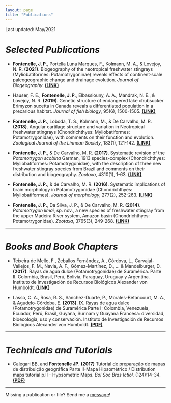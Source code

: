 ```yaml
---
layout: page
title: "Publications"
---
```


Last updated: May/2021

# _Selected Publications_

* **Fontenelle, J. P.**, Portella Luna Marques, F., Kolmann, M. A., & Lovejoy, N. R. **(2021)**. Biogeography of the neotropical freshwater stingrays (Myliobatiformes: Potamotrygoninae) reveals effects of continent‐scale paleogeographic change and drainage evolution. _Journal of Biogeography_. [**(LINK)**](https://onlinelibrary.wiley.com/doi/abs/10.1111/jbi.14086)

* Hauser, F. E., **Fontenelle, J. P.**, Elbassiouny, A. A., Mandrak, N. E., & Lovejoy, N. R. **(2019)**. Genetic structure of endangered lake chubsucker Erimyzon sucetta in Canada reveals a differentiated population in a precarious habitat. _Journal of fish biology_, 95(6), 1500-1505. [**(LINK)**](https://onlinelibrary.wiley.com/doi/full/10.1111/jfb.14155?casa_token=GX_xHBU1b3kAAAAA%3AmnleG-ZLn9cB2pfJg5CLX20ghglS8yUFxKjirMBGjkc_g7QAY4w2BXwzHyBHWYsSJyy_qRMgg0yC)

* **Fontenelle, J. P.**, Loboda, T. S., Kolmann, M., & De Carvalho, M. R. **(2018)**. Angular cartilage structure and variation in Neotropical freshwater stingrays (Chondrichthyes: Myliobatiformes: Potamotrygonidae), with comments on their function and evolution. _Zoological Journal of the Linnean Society_, 183(1), 121-142. [**(LINK)**](https://academic.oup.com/zoolinnean/article/183/1/121/4563776?login=true)

* **Fontenelle, J. P.**, & De Carvalho, M. R. **(2017)**. Systematic revision of the _Potamotrygon scobina_ Garman, 1913 species-complex (Chondrichthyes: Myliobatiformes: Potamotrygonidae), with the description of three new freshwater stingray species from Brazil and comments on their distribution and biogeography. _Zootaxa_, 4310(1), 1-63. [**(LINK)**](https://www.mapress.com/j/zt/article/view/zootaxa.4310.1.1)

* **Fontenelle, J. P.**, & de Carvalho, M. R. **(2016)**. Systematic implications of brain morphology in Potamotrygonidae (Chondrichthyes: Myliobatiformes). _Journal of morphology_, 277(2), 252-263. [**(LINK)**](https://onlinelibrary.wiley.com/doi/full/10.1002/jmor.20493?casa_token=uVGwW6UDdNAAAAAA%3A4ioYlX14v5dC9E6jyXXB_3cZ1QKm6PwmjGvlBR-ATaEyQb6QoloKw2uVFbZNuRyV1TvM1ALJjh5E)

* **Fontenelle, J. P.**, Da Silva, J. P., & De Carvalho, M. R. **(2014)**. _Potamotrygon limai_, sp. nov., a new species of freshwater stingray from the upper Madeira River system, Amazon basin (Chondrichthyes: Potamotrygonidae). _Zootaxa_, 3765(3), 249-268. [**(LINK)**](https://www.biotaxa.org/Zootaxa/article/view/zootaxa.3765.3.2)

------------------------------


# _Books and Book Chapters_

* Teixeira de Mello, F., Zeballos Fernández, A., Córdova, L., Carvajal-Vallejos, F. M., Navia, A. F., Gómez-Martínez, D., ... & Mandelburger, D. **(2017)**. Rayas de agua dulce (Potamotrygonidae) de Suramérica. Parte II. Colombia, Brasil, Perú, Bolivia, Paraguay, Uruguay y Argentina. Instituto de Investigación de Recursos Biológicos Alexander von Humboldt. [**(LINK)**](http://repository.humboldt.org.co/handle/20.500.11761/9762)

* Lasso, C. A., Rosa, R. S., Sánchez-Duarte, P., Morales-Betancourt, M. A., & Agudelo-Córdoba, E. **(2013)**. IX. Rayas de agua dulce (Potamotrygonidae) de Suramérica Parte I: Colombia, Venezuela, Ecuador, Perú, Brasil, Guyana, Surinam y Guayana Francesa: diversidad, bioecología, uso y conservación. Instituto de Investigación de Recursos Biológicos Alexander von Humboldt. [**(PDF)**](http://repository.humboldt.org.co/bitstream/handle/20.500.11761/31449/256.pdf?sequence=1)

-----------------------------

# _Technicals and Tutorials_

* Calegari BB, and **Fontenelle JP**. **(2017)** Tutorial de preparação de mapas de distribuição geográfica Parte II-Mapa Hipsométrico / Distribution maps tutorial p.II - Hypsometric Maps. _Bol Soc Bras Ictiol._ (124):14-34. [**(PDF)**](https://www.researchgate.net/publication/323294779_Tutorial_de_preparacao_de_mapas_de_distribuicao_geografica_Parte_II-Mapa_Hipsometrico_Distribution_maps_tutorial_pII_-_Hypsometric_Maps)

----------------------------

Missing a publication or file? Send me a [message](/about.md)!


